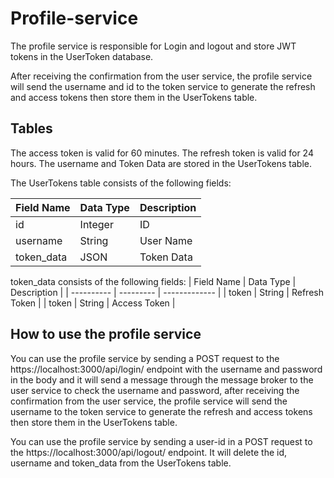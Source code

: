 # Profile-service

The profile service is responsible for Login and logout and store JWT tokens in the UserToken database.

After receiving the confirmation from the user service, the profile service will send the username and id to the token service to generate the refresh and access tokens then store them in the UserTokens table.

## Tables

The access token is valid for 60 minutes. The refresh token is valid for 24 hours. The username and Token Data are stored in the UserTokens table.

The UserTokens table consists of the following fields:

| Field Name | Data Type | Description |
| ---------- | --------- | ----------- |
| id         | Integer   | ID          |
| username   | String    | User Name   |
| token_data | JSON      | Token Data  |

token_data consists of the following fields:
| Field Name | Data Type | Description   |
| ---------- | --------- | ------------- |
| token      | String    | Refresh Token |
| token      | String    | Access Token  |

## How to use the profile service

You can use the profile service by sending a POST request to the https://localhost:3000/api/login/ endpoint with the username and password in the body and it will send a message through the message broker to the user service to check the username and password, after receiving the confirmation from the user service, the profile service will send the username to the token service to generate the refresh and access tokens then store them in the UserTokens table.

You can use the profile service by sending a user-id in a POST request to the https://localhost:3000/api/logout/ endpoint. It will delete the id, username and token_data from the UserTokens table.